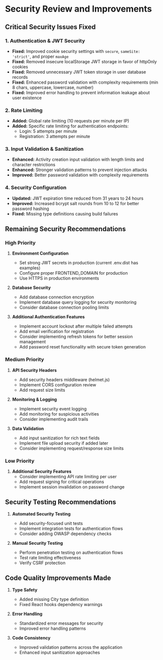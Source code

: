 # Security Review and Improvements

## Critical Security Issues Fixed

### 1. Authentication & JWT Security
- **Fixed:** Improved cookie security settings with `secure`, `sameSite: 'strict'`, and proper `maxAge`
- **Fixed:** Removed insecure localStorage JWT storage in favor of httpOnly cookies
- **Fixed:** Removed unnecessary JWT token storage in user database records
- **Fixed:** Enhanced password validation with complexity requirements (min 8 chars, uppercase, lowercase, number)
- **Fixed:** Improved error handling to prevent information leakage about user existence

### 2. Rate Limiting
- **Added:** Global rate limiting (10 requests per minute per IP)
- **Added:** Specific rate limiting for authentication endpoints:
  - Login: 5 attempts per minute
  - Registration: 3 attempts per minute

### 3. Input Validation & Sanitization
- **Enhanced:** Activity creation input validation with length limits and character restrictions
- **Enhanced:** Stronger validation patterns to prevent injection attacks
- **Improved:** Better password validation with complexity requirements

### 4. Security Configuration
- **Updated:** JWT expiration time reduced from 31 years to 24 hours
- **Improved:** Increased bcrypt salt rounds from 10 to 12 for better password hashing
- **Fixed:** Missing type definitions causing build failures

## Remaining Security Recommendations

### High Priority
1. **Environment Configuration**
   - Set strong JWT secrets in production (current .env.dist has examples)
   - Configure proper FRONTEND_DOMAIN for production
   - Use HTTPS in production environments

2. **Database Security**
   - Add database connection encryption
   - Implement database query logging for security monitoring
   - Consider database connection pooling limits

3. **Additional Authentication Features**
   - Implement account lockout after multiple failed attempts
   - Add email verification for registration
   - Consider implementing refresh tokens for better session management
   - Add password reset functionality with secure token generation

### Medium Priority
1. **API Security Headers**
   - Add security headers middleware (helmet.js)
   - Implement CORS configuration review
   - Add request size limits

2. **Monitoring & Logging**
   - Implement security event logging
   - Add monitoring for suspicious activities
   - Consider implementing audit trails

3. **Data Validation**
   - Add input sanitization for rich text fields
   - Implement file upload security if added later
   - Consider implementing request/response size limits

### Low Priority
1. **Additional Security Features**
   - Consider implementing API rate limiting per user
   - Add request signing for critical operations
   - Implement session invalidation on password change

## Security Testing Recommendations

1. **Automated Security Testing**
   - Add security-focused unit tests
   - Implement integration tests for authentication flows
   - Consider adding OWASP dependency checks

2. **Manual Security Testing**
   - Perform penetration testing on authentication flows
   - Test rate limiting effectiveness
   - Verify CSRF protection

## Code Quality Improvements Made

1. **Type Safety**
   - Added missing City type definition
   - Fixed React hooks dependency warnings

2. **Error Handling**
   - Standardized error messages for security
   - Improved error handling patterns

3. **Code Consistency**
   - Improved validation patterns across the application
   - Enhanced input sanitization approaches